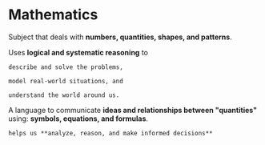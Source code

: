 # Mathematics

Subject that deals with **numbers, quantities, shapes, and patterns**. 

Uses **logical and systematic reasoning** to 

	describe and solve the problems, 
  
	model real-world situations, and 
  
	understand the world around us.
A language to communicate **ideas and relationships between "quantities"** using: **symbols, equations, and formulas**. 

	helps us **analyze, reason, and make informed decisions** 
